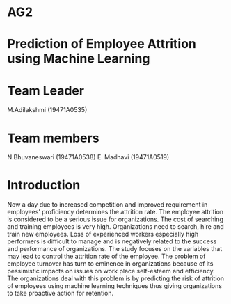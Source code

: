 # AG2
# Prediction of Employee Attrition using Machine Learning
# Team Leader
M.Adilakshmi (19471A0535)
# Team members
N.Bhuvaneswari (19471A0538) 
 E. Madhavi (19471A0519)
# Introduction
Now a day due to increased competition and improved requirement in employees’
proficiency determines the attrition rate. The employee attrition is considered to be a serious
issue for organizations. The cost of searching and training employees is very high. Organizations
need to search, hire and train new employees. Loss of experienced workers especially high
performers is difficult to manage and is negatively related to the success and performance of
organizations. The study focuses on the variables that may lead to control the attrition rate of the
employee. The problem of employee turnover has turn to eminence in organizations because of
its pessimistic impacts on issues on work place self-esteem and efficiency. The organizations
deal with this problem is by predicting the risk of attrition of employees using machine learning
techniques thus giving organizations to take proactive action for retention.

